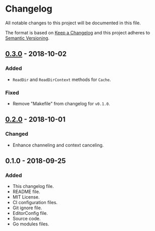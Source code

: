 # Changelog
All notable changes to this project will be documented in this file.

The format is based on [Keep a Changelog](http://keepachangelog.com/en/1.0.0/)
and this project adheres to [Semantic Versioning](http://semver.org/spec/v2.0.0.html).

## [0.3.0] - 2018-10-02
### Added
- `ReadDir` and `ReadDirContext` methods for `Cache`.

### Fixed
- Remove "Makefile" from changelog for `v0.1.0`.

## [0.2.0] - 2018-10-01
### Changed
- Enhance channeling and context canceling.

## 0.1.0 - 2018-09-25
### Added
- This changelog file.
- README file.
- MIT License.
- CI configuration files.
- Git ignore file.
- EditorConfig file.
- Source code.
- Go modules files.

[0.3.0]: https://github.com/gbrlsnchs/filecache/compare/v0.2.0...v0.3.0
[0.2.0]: https://github.com/gbrlsnchs/filecache/compare/v0.1.0...v0.2.0
